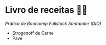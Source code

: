 # Livro de receitas :man_cook:

_Prática de Bootcamp Fullstack Santander (DIO)_

- Strogonoff de Carne
- Pave